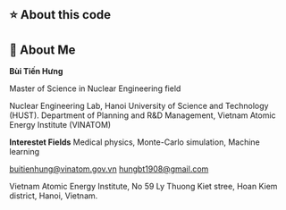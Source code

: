 ## ⭐ About this code


## 🚀 About Me
**Bùi Tiến Hưng**

Master of Science in Nuclear Engineering field

Nuclear Engineering Lab, Hanoi University of Science and Technology (HUST).
Department of Planning and R&D Management, Vietnam Atomic Energy Institute (VINATOM)

**Interestet Fields**
Medical physics, Monte-Carlo simulation, Machine learning
 
buitienhung@vinatom.gov.vn
hungbt1908@gmail.com

Vietnam Atomic Energy Institute, No 59 Ly Thuong Kiet stree, Hoan Kiem district, Hanoi, Vietnam. 
